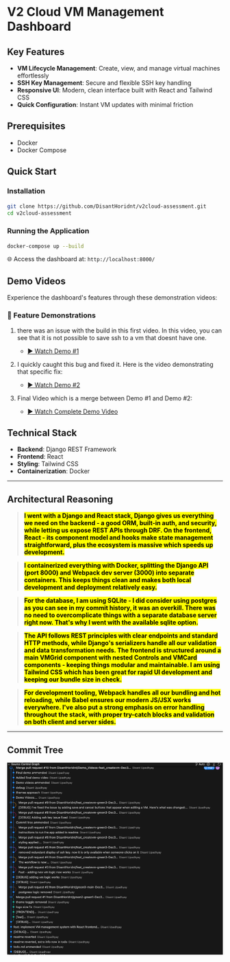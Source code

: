 # V2 Cloud VM Management Dashboard

## Key Features

- **VM Lifecycle Management**: Create, view, and manage virtual machines effortlessly
- **SSH Key Management**: Secure and flexible SSH key handling
- **Responsive UI**: Modern, clean interface built with React and Tailwind CSS
- **Quick Configuration**: Instant VM updates with minimal friction

## Prerequisites

- Docker
- Docker Compose

## Quick Start

### Installation

```bash
git clone https://github.com/DisantHoridnt/v2cloud-assessment.git
cd v2cloud-assessment
```

### Running the Application

```bash
docker-compose up --build
```

🌐 Access the dashboard at: `http://localhost:8000/`

## Demo Videos

Experience the dashboard's features through these demonstration videos:

### 🎥 Feature Demonstrations

1. there was an issue with the build in this first video. In this video, you can see that it is not possible to save ssh to a vm that doesnt have one.
    - [▶️ Watch Demo #1](https://drive.google.com/file/d/13FTynGnsIHh9Xae0-B7pfDmMUNolCdm-/preview)

2. I quickly caught this bug and fixed it. Here is the video demonstrating that specific fix:
    - [▶️ Watch Demo #2](https://drive.google.com/file/d/1C1RLCj49lDl9be0soLVdt1C2ZNKqxWlm/preview)

3. Final Video which is a merge between Demo #1 and Demo #2:
    - [▶️ Watch Complete Demo Video](https://drive.google.com/file/d/1WvUxnowj6lLEjjC6eOJAKITI0iw51T2d/preview)    

## Technical Stack

- **Backend**: Django REST Framework
- **Frontend**: React
- **Styling**: Tailwind CSS
- **Containerization**: Docker

***

## Architectural Reasoning

> <strong><mark>I went with a Django and React stack, Django gives us everything we need on the backend - a good ORM, built-in auth, and security, while letting us expose REST APIs through DRF.
On the frontend, React - its component model and hooks make state management straightforward, plus the ecosystem is massive which speeds up development.</mark></strong>

> <strong><mark>I containerized everything with Docker, splitting the Django API (port 8000) and Webpack dev server (3000) into separate containers. This keeps things clean and makes both local development and deployment relatively easy.</mark></strong>

> <strong><mark>For the database, I am using SQLite - I did consider using postgres as you can see in my commit history, it was an overkill. There was no need to overcomplicate things with a separate database server right now. That's why I went with the available sqlite option.</mark></strong>

> <strong><mark>The API follows REST principles with clear endpoints and standard HTTP methods, while Django's serializers handle all our validation and data transformation needs.
The frontend is structured around a main VMGrid component with nested Controls and VMCard components - keeping things modular and maintainable.
I am using Tailwind CSS which has been great for rapid UI development and keeping our bundle size in check.</mark></strong>

> <strong><mark>For development tooling, Webpack handles all our bundling and hot reloading, while Babel ensures our modern JS/JSX works everywhere. I've also put a strong emphasis on error handling throughout the stack, with proper try-catch blocks and validation on both client and server sides.</mark> </strong>

---

## Commit Tree
![Commit Tree Visualization](images/commitTree1.png)
